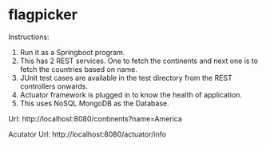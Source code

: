 # flagpicker

Instructions: 
1. Run it as a Springboot program.
2. This has 2 REST services. One to fetch the continents and next one is to fetch the countries based on name.
3. JUnit test cases are available in the test directory from the REST controllers onwards.
4. Actuator framework is plugged in to know the health of application.
5. This uses NoSQL MongoDB as the Database.


Url: http://localhost:8080/continents?name=America

Acutator Url:
http://localhost:8080/actuator/info
